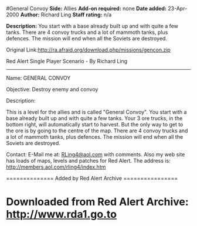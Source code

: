 #General Convoy
**Side:** Allies
**Add-on required:** none
**Date added:** 23-Apr-2000
**Author:** Richard Ling
**Staff rating:** n/a

**Description:** You start with a base already built up and with quite a few tanks. There are 4 convoy trucks and a lot of mammoth tanks, plus defences. The mission will end when all the Soviets are destroyed.

Original Link:http://ra.afraid.org/download.php/missions/gencon.zip

Red Alert Single Player Scenario - By Richard Ling
--- ----- ------ ------ --------

Name:           GENERAL CONVOY

Objective:      Destroy enemy and convoy

Description:

  This is a level for the allies and is called "General Convoy". 
  You start with a base already built up and with quite a few tanks. Your 3
ore trucks, in the bottom right, will automatically start to harvest. But the
only way to get to the ore is by going to the centre of the map. There are 4
convoy trucks and a lot of mammoth tanks, plus defences. The mission will end
when all the Soviets are destroyed.

Contact:        E-Mail me at:  RLing4@aol.com   with comments. Also my web site
                has loads of maps, levels and patches for Red Alert. The
                address is:   http://members.aol.com/rling4/index.htm

============== Added by Red Alert Archive ================

Downloaded from Red Alert Archive:
	http://www.rda1.go.to
==================================================